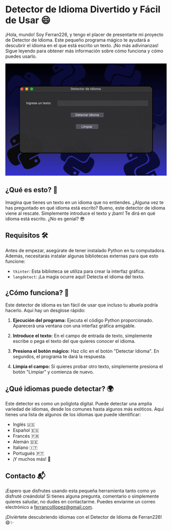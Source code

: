 # Detector de Idioma Divertido y Fácil de Usar 😄

¡Hola, mundo! Soy Ferran226, y tengo el placer de presentarte mi proyecto de Detector de Idioma. Este pequeño programa mágico te ayudará a descubrir el idioma en el que está escrito un texto. ¡No más adivinanzas! Sigue leyendo para obtener más información sobre cómo funciona y cómo puedes usarlo.

![Pantalla de inicio](Inicio.png)

## ¿Qué es esto? 🚀

Imagina que tienes un texto en un idioma que no entiendes. ¿Alguna vez te has preguntado en qué idioma está escrito? Bueno, este detector de idioma viene al rescate. Simplemente introduce el texto y ¡bam! Te dirá en qué idioma está escrito. ¿No es genial? 😎

## Requisitos 🛠️

Antes de empezar, asegúrate de tener instalado Python en tu computadora. Además, necesitarás instalar algunas bibliotecas externas para que esto funcione:

- `tkinter`: Esta biblioteca se utiliza para crear la interfaz gráfica.
- `langdetect`: ¡La magia ocurre aquí! Detecta el idioma del texto.


## ¿Cómo funciona? 🤖

Este detector de idioma es tan fácil de usar que incluso tu abuela podría hacerlo. Aquí hay un desglose rápido:

1. **Ejecución del programa:** Ejecuta el código Python proporcionado. Aparecerá una ventana con una interfaz gráfica amigable.

2. **Introduce el texto:** En el campo de entrada de texto, simplemente escribe o pega el texto del que quieres conocer el idioma.

3. **Presiona el botón mágico:** Haz clic en el botón "Detectar Idioma". En segundos, el programa te dará la respuesta.

4. **Limpia el campo:** Si quieres probar otro texto, simplemente presiona el botón "Limpiar" y comienza de nuevo.

## ¿Qué idiomas puede detectar? 🌍

Este detector es como un políglota digital. Puede detectar una amplia variedad de idiomas, desde los comunes hasta algunos más exóticos. Aquí tienes una lista de algunos de los idiomas que puede identificar:

- Inglés 🇺🇸
- Español 🇪🇸
- Francés 🇫🇷
- Alemán 🇩🇪
- Italiano 🇮🇹
- Portugués 🇵🇹
- ¡Y muchos más! 🌟

## Contacto 📬

¡Espero que disfrutes usando esta pequeña herramienta tanto como yo disfruté creándola! Si tienes alguna pregunta, comentario o simplemente quieres saludar, no dudes en contactarme. Puedes enviarme un correo electrónico a ferrancolllopez@gmail.com.

¡Diviértete descubriendo idiomas con el Detector de Idioma de Ferran226! 😄✨
